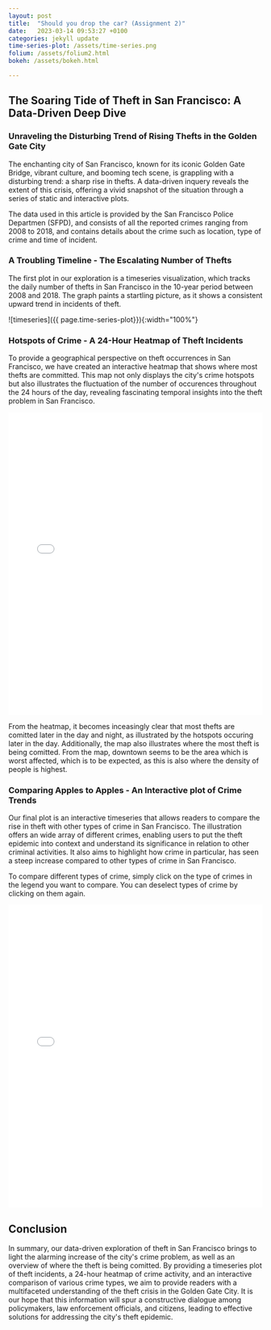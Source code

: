 ```yaml
---
layout: post
title:  "Should you drop the car? (Assignment 2)"
date:   2023-03-14 09:53:27 +0100
categories: jekyll update
time-series-plot: /assets/time-series.png
folium: /assets/folium2.html
bokeh: /assets/bokeh.html

---
```


## The Soaring Tide of Theft in San Francisco: A Data-Driven Deep Dive

### Unraveling the Disturbing Trend of Rising Thefts in the Golden Gate City

The enchanting city of San Francisco, known for its iconic Golden Gate Bridge, vibrant culture, and booming tech scene, is grappling with a disturbing trend: a sharp rise in thefts. A data-driven inquery reveals the extent of this crisis, offering a vivid snapshot of the situation through a series of static and interactive plots.

The data used in this article is provided by the San Francisco Police Departmen (SFPD), and consists of all the reported crimes ranging from 2008 to 2018, and contains details about the crime such as location, type of crime and time of incident.

### A Troubling Timeline - The Escalating Number of Thefts

The first plot in our exploration is a timeseries visualization, which tracks the daily number of thefts in San Francisco in the 10-year period between 2008 and 2018. The graph paints a startling picture, as it shows a consistent upward trend in incidents of theft.

![timeseries]({{ page.time-series-plot}}){:width="100%"}


### Hotspots of Crime - A 24-Hour Heatmap of Theft Incidents

To provide a geographical perspective on theft occurrences in San Francisco, we have created an interactive heatmap that shows where most thefts are committed. This map not only displays the city's crime hotspots but also illustrates the fluctuation of the number of occurences throughout the 24 hours of the day, revealing fascinating temporal insights into the theft problem in San Francisco. 

<iframe src="{{page.folium}}" width="100%" height="600px" frameborder="0">
    Sorry, your browser doesn't support iframes.
</iframe>

From the heatmap, it becomes inceasingly clear that most thefts are comitted later in the day and night, as illustrated by the hotspots occuring later in the day. Additionally, the map also illustrates where the most theft is being comitted. From the map, downtown seems to be the area which is worst affected, which is to be expected, as this is also where the density of people is highest.

### Comparing Apples to Apples - An Interactive plot of Crime Trends

Our final plot is an interactive timeseries that allows readers to compare the rise in theft with other types of crime in San Francisco. The illustration offers an wide array of different crimes, enabling users to put the theft epidemic into context and understand its significance in relation to other criminal activities. It also aims to highlight how crime in particular, has seen a steep increase compared to other types of crime in San Francisco.

To compare different types of crime, simply click on the type of crimes in the legend you want to compare. You can deselect types of crime by clicking on them again.

<iframe src="{{page.bokeh}}" width="100%" height="600px" frameborder="0">
    Sorry, your browser doesn't support iframes.
</iframe>

## Conclusion

In summary, our data-driven exploration of theft in San Francisco brings to light the alarming increase of the city's crime problem, as well as an overview of where the theft is being comitted. By providing a timeseries plot of theft incidents, a 24-hour heatmap of crime activity, and an interactive comparison of various crime types, we aim to provide readers with a multifaceted understanding of the theft crisis in the Golden Gate City. It is our hope that this information will spur a constructive dialogue among policymakers, law enforcement officials, and citizens, leading to effective solutions for addressing the city's theft epidemic.
